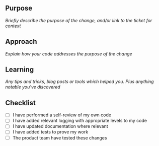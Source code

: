 ## Purpose

_Briefly describe the purpose of the change, and/or link to the ticket for context_

## Approach

_Explain how your code addresses the purpose of the change_

## Learning

_Any tips and tricks, blog posts or tools which helped you. Plus anything notable you've discovered_

## Checklist

* [ ] I have performed a self-review of my own code
* [ ] I have added relevant logging with appropriate levels to my code
* [ ] I have updated documentation where relevant
* [ ] I have added tests to prove my work
* [ ] The product team have tested these changes
